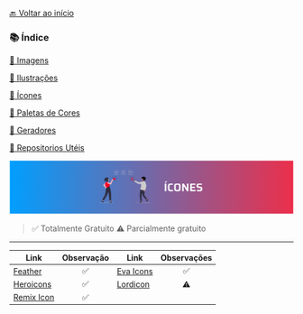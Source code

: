 [🔙 Voltar ao início](../../README.md)<br>

### 📚 Índice

[📌 Imagens](imagens.md)

[📌 Ilustrações](ilustracoes.md)

[📌 Ícones](icones.md)

[📌 Paletas de Cores](paletas.md)

[📌 Geradores](geradores.md)

[📌 Repositorios Utéis](repositorios.md)

<img src="../../assets/banners/icones.png">

> ✅ Totalmente Gratuito
> ⚠️ Parcialmente gratuito

---

| Link      | Observação | Link | Observações |
| ---------- | :------: | ------- | :-------:|
| [Feather](https://feathericons.com/) | ✅ | [Eva Icons](https://akveo.github.io/eva-icons/#/) | ✅
| [Heroicons](https://heroicons.dev/) |  ✅ | [Lordicon](https://lordicon.com/) | ⚠️
| [Remix Icon](https://remixicon.com/) |  ✅ | 